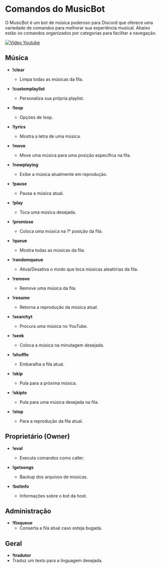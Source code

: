 # Comandos do MusicBot

O MusicBot é um bot de música poderoso para Discord que oferece uma variedade de comandos para melhorar sua experiência musical. Abaixo estão os comandos organizados por categorias para facilitar a navegação.

[![Video Youtube](https://img.youtube.com/vi/0q7R3m-a8mQ/0.jpg)](https://www.youtube.com/watch?v=0q7R3m-a8mQ)

## Música

- **!clear**
  - Limpa todas as músicas da fila.

- **!customplaylist**
  - Personaliza sua própria playlist.

- **!loop**
  - Opções de loop.

- **!lyrics**
  - Mostra a letra de uma música.

- **!move**
  - Move uma música para uma posição específica na fila.

- **!nowplaying**
  - Exibe a música atualmente em reprodução.

- **!pause**
  - Pausa a música atual.

- **!play**
  - Toca uma música desejada.

- **!promisse**
  - Coloca uma música na 1° posição da fila.

- **!queue**
  - Mostra todas as músicas da fila.

- **!randomqueue**
  - Ativa/Desativa o modo que toca músicas aleatórias da fila.

- **!remove**
  - Remove uma música da fila.

- **!resume**
  - Retorna a reprodução da música atual.

- **!searchyt**
  - Procura uma música no YouTube.

- **!seek**
  - Coloca a música na minutagem desejada.

- **!shuffle**
  - Embaralha a fila atual.

- **!skip**
  - Pula para a próxima música.

- **!skipto**
  - Pula para uma música desejada na fila.

- **!stop**
  - Para a reprodução da fila atual.

## Proprietário (Owner)

- **!eval**
  - Executa comandos como caller.

- **!getsongs**
  - Backup dos arquivos de músicas.

- **!botinfo**
  - Informações sobre o bot da host.

## Administração

- **!fixqueue**
  - Conserta a fila atual caso esteja bugada.

## Geral

- **!tradutor**
- Traduz um texto para a linguagem desejada.
